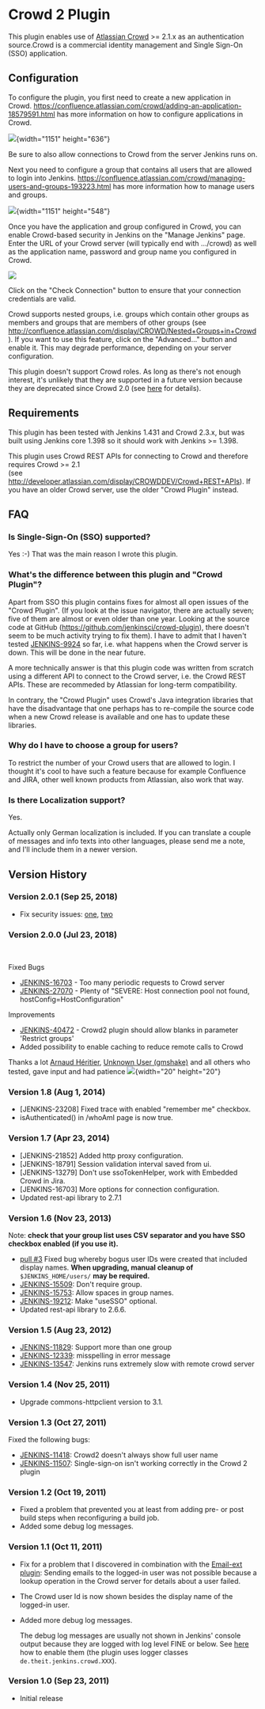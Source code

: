 
# Crowd 2 Plugin

This plugin enables use of [Atlassian
Crowd](https://www.atlassian.com/software/crowd) \>= 2.1.x as an
authentication source.Crowd is a commercial identity management and
Single Sign-On (SSO) application.

## Configuration

To configure the plugin, you first need to create a new application in
Crowd. <https://confluence.atlassian.com/crowd/adding-an-application-18579591.html>
has more information on how to configure applications in Crowd.

![](docs/images/image2018-7-23_21:9:2.png){width="1151"
height="636"}

Be sure to also allow connections to Crowd from the server Jenkins runs
on.

Next you need to configure a group that contains all users that are
allowed to login into Jenkins.
<https://confluence.atlassian.com/crowd/managing-users-and-groups-193223.html>
has more information how to manage users and groups.

![](docs/images/image2018-7-23_21:15:51.png){width="1151"
height="548"}

Once you have the application and group configured in Crowd, you can
enable Crowd-based security in Jenkins on the "Manage Jenkins" page.
Enter the URL of your Crowd server (will typically end with .../crowd)
as well as the application name, password and group name you configured
in Crowd.

![](docs/images/jenkins-crowd.png)

Click on the "Check Connection" button to ensure that your connection
credentials are valid.

Crowd supports nested groups, i.e. groups which contain other groups as
members and groups that are members of other groups (see
<http://confluence.atlassian.com/display/CROWD/Nested+Groups+in+Crowd>).
If you want to use this feature, click on the "Advanced..." button and
enable it. This may degrade performance, depending on your server
configuration.

This plugin doesn't support Crowd roles. As long as there's not enough
interest, it's unlikely that they are supported in a future version
because they are deprecated since Crowd 2.0 (see
[here](http://confluence.atlassian.com/display/CROWD/Crowd+2.0+Upgrade+Notes)
for details).

## Requirements

This plugin has been tested with Jenkins 1.431 and Crowd 2.3.x, but was
built using Jenkins core 1.398 so it should work with Jenkins \>= 1.398.

This plugin uses Crowd REST APIs for connecting to Crowd and therefore
requires Crowd \>= 2.1  
(see <http://developer.atlassian.com/display/CROWDDEV/Crowd+REST+APIs>).
If you have an older Crowd server, use the older "Crowd Plugin" instead.

## FAQ

### Is Single-Sign-On (SSO) supported?

Yes :-) That was the main reason I wrote this plugin.

### What's the difference between this plugin and "Crowd Plugin"?

Apart from SSO this plugin contains fixes for almost all open issues of
the "Crowd Plugin". (If you look at the issue navigator, there are
actually seven; five of them are almost or even older than one year.
Looking at the source code at GitHub
(<https://github.com/jenkinsci/crowd-plugin>), there doesn't seem to be
much activity trying to fix them). I have to admit that I haven't tested
[JENKINS-9924](https://issues.jenkins-ci.org/browse/JENKINS-9924) so
far, i.e. what happens when the Crowd server is down. This will be done
in the near future.

A more technically answer is that this plugin code was written from
scratch using a different API to connect to the Crowd server, i.e. the
Crowd REST APIs. These are recommeded by Atlassian for long-term
compatibility.

In contrary, the "Crowd Plugin" uses Crowd's Java integration libraries
that have the disadvantage that one perhaps has to re-compile the source
code when a new Crowd release is available and one has to update these
libraries.

### Why do I have to choose a group for users?

To restrict the number of your Crowd users that are allowed to login. I
thought it's cool to have such a feature because for example Confluence
and JIRA, other well known products from Atlassian, also work that way.

### Is there Localization support?

Yes.

Actually only German localization is included. If you can translate a
couple of messages and info texts into other languages, please send me a
note, and I'll include them in a newer version.

## Version History

### Version 2.0.1 (Sep 25, 2018)

-   Fix security issues:
    [one](https://jenkins.io/security/advisory/2018-09-25/#SECURITY-1067),
    [two](https://jenkins.io/security/advisory/2018-09-25/#SECURITY-1068)

### Version 2.0.0 (Jul 23, 2018) 

 

Fixed Bugs

-   [JENKINS-16703](https://issues.jenkins-ci.org/browse/JENKINS-16703) -
    Too many periodic requests to Crowd server
-   [JENKINS-27070](https://issues.jenkins-ci.org/browse/JENKINS-27070) -
    Plenty of "SEVERE: Host connection pool not found,
    hostConfig=HostConfiguration"

Improvements

-   [JENKINS-40472](https://issues.jenkins-ci.org/browse/JENKINS-40472) -
    Crowd2 plugin should allow blanks in parameter 'Restrict groups'
-   Added possibility to enable caching to reduce remote calls to Crowd

Thanks a lot [Arnaud
Héritier](https://wiki.jenkins.io/display/~aheritier), [Unknown User
(gmshake)](https://wiki.jenkins.io/display/~gmshake) and all others who
tested, gave input and had patience
![](https://assets-cdn.github.com/images/icons/emoji/unicode/1f44d.png){width="20"
height="20"}

### Version 1.8 (Aug 1, 2014)

-   \[JENKINS-23208\] Fixed trace with enabled "remember me" checkbox.
-   isAuthenticated() in /whoAmI page is now true.

### Version 1.7 (Apr 23, 2014)

-   \[JENKINS-21852\] Added http proxy configuration.
-   \[JENKINS-18791\] Session validation interval saved from ui.
-   \[JENKINS-13279\] Don't use ssoTokenHelper, work with Embedded Crowd
    in Jira.
-   \[JENKINS-16703\] More options for connection configuration.
-   Updated rest-api library to 2.7.1

### Version 1.6 (Nov 23, 2013)

Note: **check that your group list uses CSV separator and you have SSO
checkbox enabled (if you use it).**

-   [pull \#3](https://github.com/jenkinsci/crowd2-plugin/pull/3) Fixed
    bug whereby bogus user IDs were created that included display names.
    **When upgrading, manual cleanup of** `$JENKINS_HOME/users/` **may
    be required.**
-   [JENKINS-15509](https://issues.jenkins-ci.org/browse/JENKINS-15509):
    Don't require group.
-   [JENKINS-15753](https://issues.jenkins-ci.org/browse/JENKINS-15753):
    Allow spaces in group names.
-   [JENKINS-19212](https://issues.jenkins-ci.org/browse/JENKINS-19212):
    Make "useSSO" optional.
-   Updated rest-api library to 2.6.6.

### Version 1.5 (Aug 23, 2012)

-   [JENKINS-11829](https://issues.jenkins-ci.org/browse/JENKINS-11829):
    Support more than one group
-   [JENKINS-12339](https://issues.jenkins-ci.org/browse/JENKINS-12339):
    misspelling in error message
-   [JENKINS-13547](https://issues.jenkins-ci.org/browse/JENKINS-13547):
    Jenkins runs extremely slow with remote crowd server

### Version 1.4 (Nov 25, 2011)

-   Upgrade commons-httpclient version to 3.1.

### Version 1.3 (Oct 27, 2011)

Fixed the following bugs:

-   [JENKINS-11418](https://issues.jenkins-ci.org/browse/JENKINS-11418):
    Crowd2 doesn't always show full user name
-   [JENKINS-11507](https://issues.jenkins-ci.org/browse/JENKINS-11507):
    Single-sign-on isn't working correctly in the Crowd 2 plugin

### Version 1.2 (Oct 19, 2011)

-   Fixed a problem that prevented you at least from adding pre- or post
    build steps when reconfiguring a build job.
-   Added some debug log messages.

### Version 1.1 (Oct 11, 2011)

-   Fix for a problem that I discovered in combination with the
    [Email-ext
    plugin](https://wiki.jenkins.io/display/JENKINS/Email-ext+plugin):
    Sending emails to the logged-in user was not possible because a
    lookup operation in the Crowd server for details about a user
    failed.
-   The Crowd user Id is now shown besides the display name of the
    logged-in user.
-   Added more debug log messages.

    The debug log messages are usually not shown in Jenkins' console
    output because they are logged with log level FINE or below. See
    [here](https://wiki.jenkins.io/display/JENKINS/Logging) how to enable
    them (the plugin uses logger classes `de.theit.jenkins.crowd.XXX`).

### Version 1.0 (Sep 23, 2011)

-   Initial release
